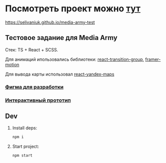 # Посмотреть проект можно [тут](https://selivaniuk.github.io/media-army-test)

https://selivaniuk.github.io/media-army-test

## Тестовое задание для Media Army
Стек: TS + React + SCSS.

Для анимаций ипользовались библиотеки: [react-transition-group](https://github.com/reactjs/react-transition-group), [framer-motion](https://github.com/framer/motion)

Для вывода карты использовал [react-yandex-maps](https://github.com/R1ZEN/react-yandex-maps)

### [Фигма для разработки](https://www.figma.com/file/rVVWOKUv8imxAmTL5tfpdz/Тестовое-задание-%5BВерстка-cтраницы%5D?node-id=11%3A249)
 
### [Интерактивный прототип](https://www.figma.com/proto/rVVWOKUv8imxAmTL5tfpdz/Тестовое-задание-%5BВерстка-cтраницы%5D?page-id=10%3A7&node-id=11%3A249&viewport=173%2C509%2C0.04&scaling=min-zoom&starting-point-node-id=11%3A249&show-proto-sidebar=1&hide-ui=1 )

## Dev

1. Install deps: 
   ```bash
   npm i
   ```

2. Start project:
   ```bash
   npm start
   ```
